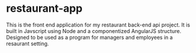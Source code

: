# restaurant-app
This is the front end application for my restaurant back-end api project. It is built in Javscript using Node and a componentized AngularJS structure. Designed to be used as a program for managers and employees in a resaurant setting.
